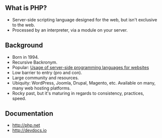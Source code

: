 ## What is PHP?
+ Server-side scripting language designed for the web, but isn't exclusive to the web.
+ Processed by an interpreter, via a module on your server.


## Background
+ Born in 1994.
+ Recursive Backronym.
+ Popular: [Usage of server-side programming languages for websites](http://w3techs.com/technologies/overview/programming_language/all)
+ Low barrier to entry (pro and con).
+ Large community and resources.
+ Ubiquity: WordPress, Joomla, Drupal, Magento, etc. Available on many, many web hosting platforms.
+ Rocky past, but it's maturing in regards to consistency, practices, speed.


## Documentation
* <http://php.net>
* <http://devdocs.io>
